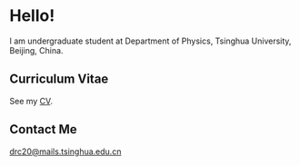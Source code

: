 # Hello!
I am undergraduate student at Department of Physics, Tsinghua University, Beijing, China.

## Curriculum Vitae
See my <a href="https://ruochengzhai.github.io/CV.pdf"> CV</a>.

## Contact Me
drc20@mails.tsinghua.edu.cn
